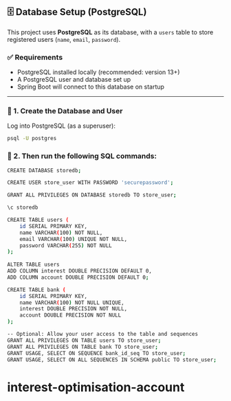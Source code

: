 ## 🗄️ Database Setup (PostgreSQL)

This project uses **PostgreSQL** as its database, with a `users` table to store registered users (`name`, `email`, `password`).

### ✅ Requirements

- PostgreSQL installed locally (recommended: version 13+)
- A PostgreSQL user and database set up
- Spring Boot will connect to this database on startup

---

### 🔧 1. Create the Database and User

Log into PostgreSQL (as a superuser):

```bash
psql -U postgres
```
### 🔧 2. Then run the following SQL commands:

```bash
CREATE DATABASE storedb;

CREATE USER store_user WITH PASSWORD 'securepassword';

GRANT ALL PRIVILEGES ON DATABASE storedb TO store_user;

\c storedb

CREATE TABLE users (
    id SERIAL PRIMARY KEY,
    name VARCHAR(100) NOT NULL,
    email VARCHAR(100) UNIQUE NOT NULL,
    password VARCHAR(255) NOT NULL
);
  
ALTER TABLE users
ADD COLUMN interest DOUBLE PRECISION DEFAULT 0,
ADD COLUMN account DOUBLE PRECISION DEFAULT 0;

CREATE TABLE bank (
    id SERIAL PRIMARY KEY,
    name VARCHAR(100) NOT NULL UNIQUE,
    interest DOUBLE PRECISION NOT NULL,
    account DOUBLE PRECISION NOT NULL
);

-- Optional: Allow your user access to the table and sequences
GRANT ALL PRIVILEGES ON TABLE users TO store_user;
GRANT ALL PRIVILEGES ON TABLE bank TO store_user;
GRANT USAGE, SELECT ON SEQUENCE bank_id_seq TO store_user;
GRANT USAGE, SELECT ON ALL SEQUENCES IN SCHEMA public TO store_user;
```

# interest-optimisation-account